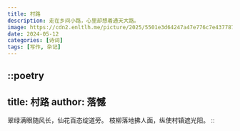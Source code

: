 ```yaml
---
title: 村路
description: 走在乡间小路，心里却想着通天大路。
image: https://cdn2.enltlh.me/picture/2025/5501e3d64247a47e776c7e4377878086.avif
date: 2024-05-12
categories: [诗词]
tags: [写作, 杂记]
---
```


::poetry
---
title: 村路
author: 落憾
---
翠绿满眼随风长，仙花百态绽道旁。
枝柳落地拂人面，纵使村镇遮光阳。
::